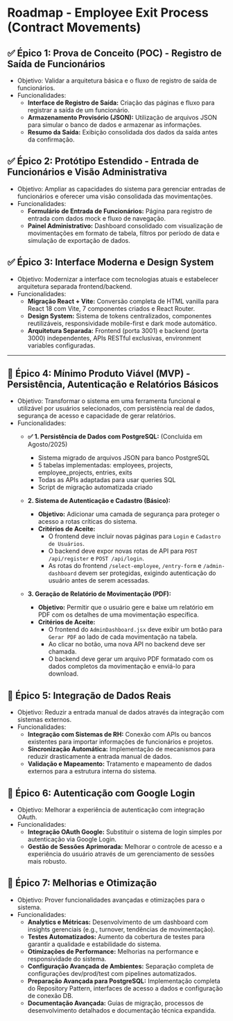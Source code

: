 # Roadmap - Employee Exit Process (Contract Movements)

## ✅ Épico 1: Prova de Conceito (POC) - Registro de Saída de Funcionários
- Objetivo: Validar a arquitetura básica e o fluxo de registro de saída de funcionários.
- Funcionalidades:
  - **Interface de Registro de Saída:** Criação das páginas e fluxo para registrar a saída de um funcionário.
  - **Armazenamento Provisório (JSON):** Utilização de arquivos JSON para simular o banco de dados e armazenar as informações.
  - **Resumo da Saída:** Exibição consolidada dos dados da saída antes da confirmação.

## ✅ Épico 2: Protótipo Estendido - Entrada de Funcionários e Visão Administrativa
- Objetivo: Ampliar as capacidades do sistema para gerenciar entradas de funcionários e oferecer uma visão consolidada das movimentações.
- Funcionalidades:
  - **Formulário de Entrada de Funcionários:** Página para registro de entrada com dados mock e fluxo de navegação.
  - **Painel Administrativo:** Dashboard consolidado com visualização de movimentações em formato de tabela, filtros por período de data e simulação de exportação de dados.

## ✅ Épico 3: Interface Moderna e Design System
- Objetivo: Modernizar a interface com tecnologias atuais e estabelecer arquitetura separada frontend/backend.
- Funcionalidades:
  - **Migração React + Vite:** Conversão completa de HTML vanilla para React 18 com Vite, 7 componentes criados e React Router.
  - **Design System:** Sistema de tokens centralizados, componentes reutilizáveis, responsividade mobile-first e dark mode automático.
  - **Arquitetura Separada:** Frontend (porta 3001) e backend (porta 3000) independentes, APIs RESTful exclusivas, environment variables configuradas.

---

## 🔮 Épico 4: Mínimo Produto Viável (MVP) - Persistência, Autenticação e Relatórios Básicos
- Objetivo: Transformar o sistema em uma ferramenta funcional e utilizável por usuários selecionados, com persistência real de dados, segurança de acesso e capacidade de gerar relatórios.
- Funcionalidades:
  - **✅ 1. Persistência de Dados com PostgreSQL:** (Concluída em Agosto/2025)
    - Sistema migrado de arquivos JSON para banco PostgreSQL
    - 5 tabelas implementadas: employees, projects, employee_projects, entries, exits  
    - Todas as APIs adaptadas para usar queries SQL
    - Script de migração automatizada criado

  - **2. Sistema de Autenticação e Cadastro (Básico):**
    - **Objetivo:** Adicionar uma camada de segurança para proteger o acesso a rotas críticas do sistema.
    - **Critérios de Aceite:**
      - O frontend deve incluir novas páginas para `Login` e `Cadastro de Usuários`.
      - O backend deve expor novas rotas de API para `POST /api/register` e `POST /api/login`.
      - As rotas do frontend `/select-employee`, `/entry-form` e `/admin-dashboard` devem ser protegidas, exigindo autenticação do usuário antes de serem acessadas.

  - **3. Geração de Relatório de Movimentação (PDF):**
    - **Objetivo:** Permitir que o usuário gere e baixe um relatório em PDF com os detalhes de uma movimentação específica.
    - **Critérios de Aceite:**
      - O frontend do `AdminDashboard.jsx` deve exibir um botão para `Gerar PDF` ao lado de cada movimentação na tabela.
      - Ao clicar no botão, uma nova API no backend deve ser chamada.
      - O backend deve gerar um arquivo PDF formatado com os dados completos da movimentação e enviá-lo para download.

## 🔮 Épico 5: Integração de Dados Reais
- Objetivo: Reduzir a entrada manual de dados através da integração com sistemas externos.
- Funcionalidades:
  - **Integração com Sistemas de RH:** Conexão com APIs ou bancos existentes para importar informações de funcionários e projetos.
  - **Sincronização Automática:** Implementação de mecanismos para reduzir drasticamente a entrada manual de dados.
  - **Validação e Mapeamento:** Tratamento e mapeamento de dados externos para a estrutura interna do sistema.

## 🔮 Épico 6: Autenticação com Google Login
- Objetivo: Melhorar a experiência de autenticação com integração OAuth.
- Funcionalidades:
  - **Integração OAuth Google:** Substituir o sistema de login simples por autenticação via Google Login.
  - **Gestão de Sessões Aprimorada:** Melhorar o controle de acesso e a experiência do usuário através de um gerenciamento de sessões mais robusto.

## 🔮 Épico 7: Melhorias e Otimização
- Objetivo: Prover funcionalidades avançadas e otimizações para o sistema.
- Funcionalidades:
  - **Analytics e Métricas:** Desenvolvimento de um dashboard com insights gerenciais (e.g., turnover, tendências de movimentação).
  - **Testes Automatizados:** Aumento da cobertura de testes para garantir a qualidade e estabilidade do sistema.
  - **Otimizações de Performance:** Melhorias na performance e responsividade do sistema.
  - **Configuração Avançada de Ambientes:** Separação completa de configurações dev/prod/test com pipelines automatizados.
  - **Preparação Avançada para PostgreSQL:** Implementação completa do Repository Pattern, interfaces de acesso a dados e configuração de conexão DB.
  - **Documentação Avançada:** Guias de migração, processos de desenvolvimento detalhados e documentação técnica expandida.